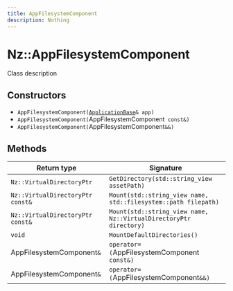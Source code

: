 ```yaml
---
title: AppFilesystemComponent
description: Nothing
---
```


# Nz::AppFilesystemComponent

Class description

## Constructors

- `AppFilesystemComponent(`[`ApplicationBase`](documentation/generated/Core/ApplicationBase.md)`& app)`
- `AppFilesystemComponent(`AppFilesystemComponent` const&)`
- `AppFilesystemComponent(`AppFilesystemComponent`&&)`

## Methods

| Return type | Signature |
| ----------- | --------- |
| `Nz::VirtualDirectoryPtr` | `GetDirectory(std::string_view assetPath)` |
| `Nz::VirtualDirectoryPtr const&` | `Mount(std::string_view name, std::filesystem::path filepath)` |
| `Nz::VirtualDirectoryPtr const&` | `Mount(std::string_view name, Nz::VirtualDirectoryPtr directory)` |
| `void` | `MountDefaultDirectories()` |
| AppFilesystemComponent`&` | `operator=(`AppFilesystemComponent` const&)` |
| AppFilesystemComponent`&` | `operator=(`AppFilesystemComponent`&&)` |
